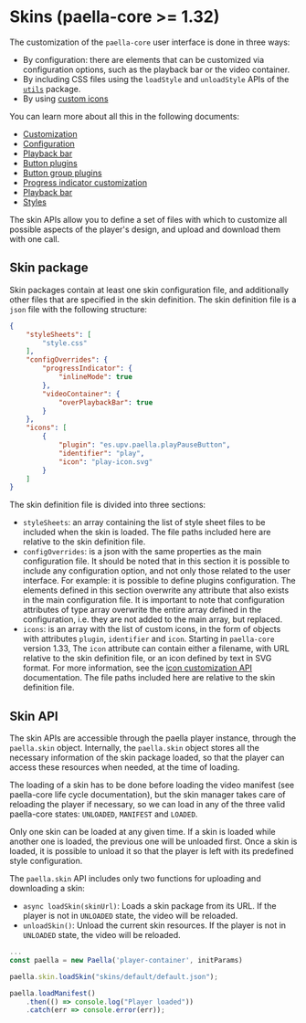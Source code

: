 
# Skins (paella-core >= 1.32)

The customization of the `paella-core` user interface is done in three ways:

- By configuration: there are elements that can be customized via configuration options, such as the playback bar or the video container.
- By including CSS files using the `loadStyle` and `unloadStyle` APIs of the [`utils`](utils.md) package.
- By using [custom icons](plugin_icon_customization.md)

You can learn more about all this in the following documents:

- [Customization](customization.md)
- [Configuration](configuration.md)
- [Playback bar](playback_bar.md)
- [Button plugins](button_plugin.md)
- [Button group plugins](button_group_plugin.md)
- [Progress indicator customization](progress_indicator_customization.md)
- [Playback bar](playback_bar.md)
- [Styles](styles.md)

The skin APIs allow you to define a set of files with which to customize all possible aspects of the player's design, and upload and download them with one call.

## Skin package

Skin packages contain at least one skin configuration file, and additionally other files that are specified in the skin definition. The skin definition file is a `json` file with the following structure:

```json
{
    "styleSheets": [
        "style.css"
    ],
    "configOverrides": {
        "progressIndicator": {
            "inlineMode": true
        },
        "videoContainer": {
            "overPlaybackBar": true
        }
    },
    "icons": [
        {
            "plugin": "es.upv.paella.playPauseButton",
            "identifier": "play",
            "icon": "play-icon.svg"
        }
    ]
}
```

The skin definition file is divided into three sections:

- `styleSheets`: an array containing the list of style sheet files to be included when the skin is loaded. The file paths included here are relative to the skin definition file.
- `configOverrides`: is a json with the same properties as the main configuration file. It should be noted that in this section it is possible to include any configuration option, and not only those related to the user interface. For example: it is possible to define plugins configuration. The elements defined in this section overwrite any attribute that also exists in the main configuration file. It is important to note that configuration attributes of type array overwrite the entire array defined in the configuration, i.e. they are not added to the main array, but replaced.
- `icons`: is an array with the list of custom icons, in the form of objects with attributes `plugin`, `identifier` and `icon`. Starting in `paella-core` version 1.33, The `icon` attribute can contain either a filename, with URL relative to the skin definition file, or an icon defined by text in SVG format. For more information, see the [icon customization API](plugin_icon_customization.md) documentation. The file paths included here are relative to the skin definition file.


## Skin API

The skin APIs are accessible through the paella player instance, through the `paella.skin` object. Internally, the `paella.skin` object stores all the necessary information of the skin package loaded, so that the player can access these resources when needed, at the time of loading.

The loading of a skin has to be done before loading the video manifest (see paella-core life cycle documentation), but the skin manager takes care of reloading the player if necessary, so we can load in any of the three valid paella-core states: `UNLOADED`, `MANIFEST` and `LOADED`.

Only one skin can be loaded at any given time. If a skin is loaded while another one is loaded, the previous one will be unloaded first. Once a skin is loaded, it is possible to unload it so that the player is left with its predefined style configuration.

The `paella.skin` API includes only two functions for uploading and downloading a skin:

- `async loadSkin(skinUrl)`:  Loads a skin package from its URL. If the player is not in `UNLOADED` state, the video will be reloaded.
- `unloadSkin()`: Unload the current skin resources. If the player is not in `UNLOADED` state, the video will be reloaded.


```js
...
const paella = new Paella('player-container', initParams)

paella.skin.loadSkin("skins/default/default.json");

paella.loadManifest()
    .then(() => console.log("Player loaded"))
    .catch(err => console.error(err));
```
